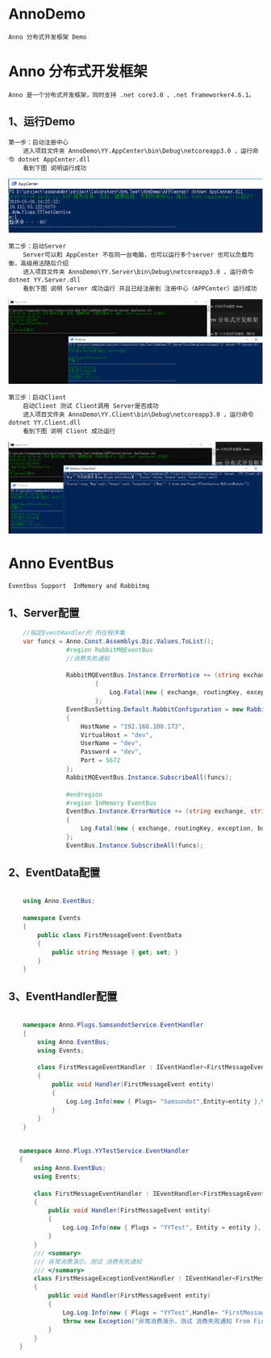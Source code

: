 # AnnoDemo
    Anno 分布式开发框架 Demo

# Anno 分布式开发框架

    Anno 是一个分布式开发框架，同时支持 .net core3.0 、.net frameworker4.6.1。

## 1、运行Demo
    第一步：启动注册中心
        进入项目文件夹 AnnoDemo\YY.AppCenter\bin\Debug\netcoreapp3.0 ，运行命令 dotnet AppCenter.dll
        看到下图 说明运行成功
![第一步](./doc/1.png)

    第二步：启动Server  
        Server可以和 AppCenter 不在同一台电脑，也可以运行多个server 也可以负载均衡，高级用法随后介绍
        进入项目文件夹 AnnoDemo\YY.Server\bin\Debug\netcoreapp3.0 ，运行命令 dotnet YY.Server.dll
        看到下图 说明 Server 成功运行 并且已经注册到 注册中心（APPCenter）运行成功
![第二步](./doc/2.png)

    第三步：启动Client
        启动Client 测试 Client调用 Server是否成功
        进入项目文件夹 AnnoDemo\YY.Client\bin\Debug\netcoreapp3.0 ，运行命令 dotnet YY.Client.dll
        看到下图 说明 Client 成功运行 
![第三步](./doc/3.png)

# Anno EventBus
	Eventbus Support  InMemory and Rabbitmq
## 1、Server配置

```c#
	//指定EventHandler的 所在程序集
	var funcs = Anno.Const.Assemblys.Dic.Values.ToList();
                #region RabbitMQEventBus
                //消费失败通知

                RabbitMQEventBus.Instance.ErrorNotice += (string exchange, string routingKey, Exception exception, string body) =>
                        {
                            Log.Fatal(new { exchange, routingKey, exception, body }, typeof(RabbitMQEventBus));
                        };
                EventBusSetting.Default.RabbitConfiguration = new RabbitConfiguration()
                {
                    HostName = "192.168.100.173",
                    VirtualHost = "dev",
                    UserName = "dev",
                    Password = "dev",
                    Port = 5672
                };
                RabbitMQEventBus.Instance.SubscribeAll(funcs);

                #endregion
                #region InMemory EventBus
                EventBus.Instance.ErrorNotice += (string exchange, string routingKey, Exception exception, string body) =>
                {
                    Log.Fatal(new { exchange, routingKey, exception, body }, typeof(EventBus));
                };
                EventBus.Instance.SubscribeAll(funcs);

 ```  

## 2、EventData配置

```c#

	using Anno.EventBus;
	
	namespace Events
	{
	    public class FirstMessageEvent:EventData
	    {
	        public string Message { get; set; }
	    }
	}

 ```  

 
## 3、EventHandler配置

```c#
	
	namespace Anno.Plugs.SamsundotService.EventHandler
	{
	    using Anno.EventBus;
	    using Events;
	
	    class FirstMessageEventHandler : IEventHandler<FirstMessageEvent>
	    {
	        public void Handler(FirstMessageEvent entity)
	        {
	            Log.Log.Info(new { Plugs= "Samsundot",Entity=entity },typeof(FirstMessageEventHandler));
	        }
	    }
	}

 ```  

 ```c#
	
	namespace Anno.Plugs.YYTestService.EventHandler
	{
	    using Anno.EventBus;
	    using Events;
	
	    class FirstMessageEventHandler : IEventHandler<FirstMessageEvent>
	    {
	        public void Handler(FirstMessageEvent entity)
	        {
	            Log.Log.Info(new { Plugs = "YYTest", Entity = entity }, typeof(FirstMessageEventHandler));
	        }
	    }
	    /// <summary>
	    /// 异常消费演示，测试 消费失败通知
	    /// </summary>
	    class FirstMessageExceptionEventHandler : IEventHandler<FirstMessageEvent>
	    {
	        public void Handler(FirstMessageEvent entity)
	        {
	            Log.Log.Info(new { Plugs = "YYTest",Handle= "FirstMessageExceptionEventHandler", Entity = entity }, typeof(FirstMessageEventHandler));
	            throw new Exception("异常消费演示，测试 消费失败通知 From FirstMessageExceptionEventHandler!");
	        }
	    }
	}

 ```  